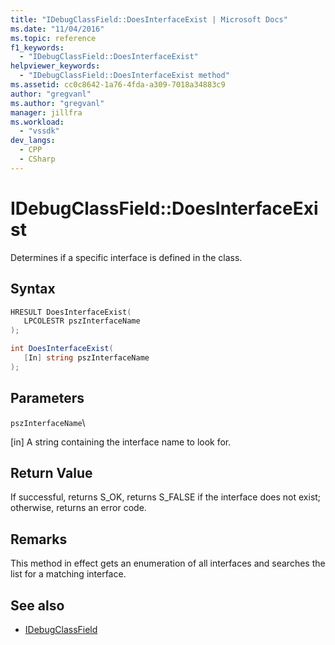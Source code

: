 ```yaml
---
title: "IDebugClassField::DoesInterfaceExist | Microsoft Docs"
ms.date: "11/04/2016"
ms.topic: reference
f1_keywords:
  - "IDebugClassField::DoesInterfaceExist"
helpviewer_keywords:
  - "IDebugClassField::DoesInterfaceExist method"
ms.assetid: cc0c8642-1a76-4fda-a309-7018a34883c9
author: "gregvanl"
ms.author: "gregvanl"
manager: jillfra
ms.workload:
  - "vssdk"
dev_langs:
  - CPP
  - CSharp
---
```

# IDebugClassField::DoesInterfaceExist
Determines if a specific interface is defined in the class.

## Syntax

```cpp
HRESULT DoesInterfaceExist( 
   LPCOLESTR pszInterfaceName
);
```

```csharp
int DoesInterfaceExist(
   [In] string pszInterfaceName
);
```

## Parameters
 `pszInterfaceName`\

 [in] A string containing the interface name to look for.

## Return Value
 If successful, returns S_OK, returns S_FALSE if the interface does not exist; otherwise, returns an error code.

## Remarks
 This method in effect gets an enumeration of all interfaces and searches the list for a matching interface.

## See also
- [IDebugClassField](../../../extensibility/debugger/reference/idebugclassfield.md)